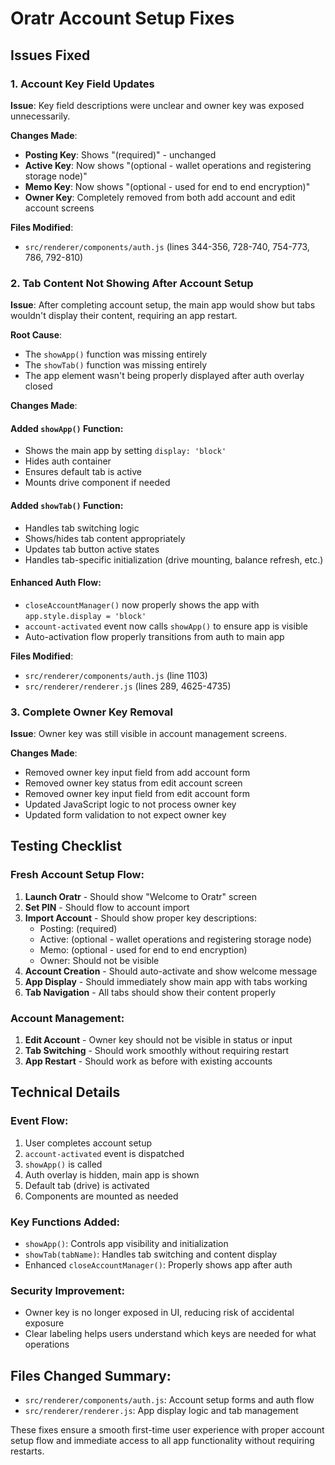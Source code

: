# Oratr Account Setup Fixes

## Issues Fixed

### 1. Account Key Field Updates
**Issue**: Key field descriptions were unclear and owner key was exposed unnecessarily.

**Changes Made**:
- **Posting Key**: Shows "(required)" - unchanged
- **Active Key**: Now shows "(optional - wallet operations and registering storage node)"
- **Memo Key**: Now shows "(optional - used for end to end encryption)"
- **Owner Key**: Completely removed from both add account and edit account screens

**Files Modified**:
- `src/renderer/components/auth.js` (lines 344-356, 728-740, 754-773, 786, 792-810)

### 2. Tab Content Not Showing After Account Setup
**Issue**: After completing account setup, the main app would show but tabs wouldn't display their content, requiring an app restart.

**Root Cause**: 
- The `showApp()` function was missing entirely
- The `showTab()` function was missing entirely
- The app element wasn't being properly displayed after auth overlay closed

**Changes Made**:

#### Added `showApp()` Function:
- Shows the main app by setting `display: 'block'`
- Hides auth container
- Ensures default tab is active
- Mounts drive component if needed

#### Added `showTab()` Function:
- Handles tab switching logic
- Shows/hides tab content appropriately
- Updates tab button active states
- Handles tab-specific initialization (drive mounting, balance refresh, etc.)

#### Enhanced Auth Flow:
- `closeAccountManager()` now properly shows the app with `app.style.display = 'block'`
- `account-activated` event now calls `showApp()` to ensure app is visible
- Auto-activation flow properly transitions from auth to main app

**Files Modified**:
- `src/renderer/components/auth.js` (line 1103)
- `src/renderer/renderer.js` (lines 289, 4625-4735)

### 3. Complete Owner Key Removal
**Issue**: Owner key was still visible in account management screens.

**Changes Made**:
- Removed owner key input field from add account form
- Removed owner key status from edit account screen
- Removed owner key input field from edit account form
- Updated JavaScript logic to not process owner key
- Updated form validation to not expect owner key

## Testing Checklist

### Fresh Account Setup Flow:
1. **Launch Oratr** - Should show "Welcome to Oratr" screen
2. **Set PIN** - Should flow to account import
3. **Import Account** - Should show proper key descriptions:
   - Posting: (required)
   - Active: (optional - wallet operations and registering storage node)
   - Memo: (optional - used for end to end encryption)
   - Owner: Should not be visible
4. **Account Creation** - Should auto-activate and show welcome message
5. **App Display** - Should immediately show main app with tabs working
6. **Tab Navigation** - All tabs should show their content properly

### Account Management:
1. **Edit Account** - Owner key should not be visible in status or input
2. **Tab Switching** - Should work smoothly without requiring restart
3. **App Restart** - Should work as before with existing accounts

## Technical Details

### Event Flow:
1. User completes account setup
2. `account-activated` event is dispatched
3. `showApp()` is called
4. Auth overlay is hidden, main app is shown
5. Default tab (drive) is activated
6. Components are mounted as needed

### Key Functions Added:
- `showApp()`: Controls app visibility and initialization
- `showTab(tabName)`: Handles tab switching and content display
- Enhanced `closeAccountManager()`: Properly shows app after auth

### Security Improvement:
- Owner key is no longer exposed in UI, reducing risk of accidental exposure
- Clear labeling helps users understand which keys are needed for what operations

## Files Changed Summary:
- `src/renderer/components/auth.js`: Account setup forms and auth flow
- `src/renderer/renderer.js`: App display logic and tab management

These fixes ensure a smooth first-time user experience with proper account setup flow and immediate access to all app functionality without requiring restarts.